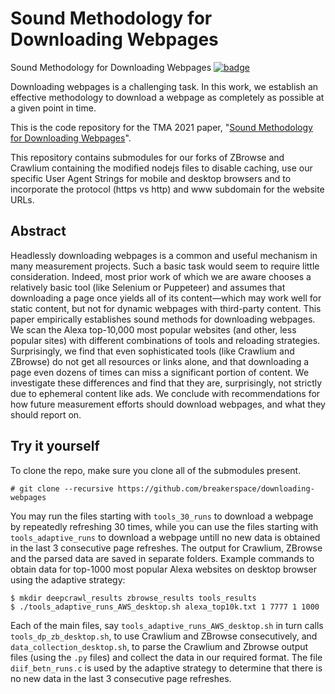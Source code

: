 # Sound Methodology for Downloading Webpages
Sound Methodology for Downloading Webpages [![badge](https://img.shields.io/badge/In%20Proceedings-TMA%202021-blue.svg)](https://tma.ifip.org/2021/)

Downloading webpages is a challenging task. In this work, we establish an effective methodology to download a webpage as completely as possible at a given point in time.

This is the code repository for the TMA 2021 paper, "[Sound Methodology for Downloading Webpages](https://www.cs.umd.edu/~dml/papers/webpages_tma21.pdf)". 

This repository contains submodules for our forks of ZBrowse and Crawlium containing the modified nodejs files to disable caching, use our specific User Agent Strings for mobile and desktop browsers and to incorporate the protocol (https vs http) and www subdomain for the website URLs.


## Abstract

Headlessly downloading webpages is a common and useful mechanism in many measurement projects. Such a basic task would seem to require little consideration. Indeed, most prior work of which we are aware chooses a relatively basic tool (like Selenium or Puppeteer) and assumes that downloading a page once yields all of its content—which may work well for static content, but not for dynamic webpages with third-party content. This paper empirically establishes sound methods for downloading webpages. We scan the Alexa top-10,000 most popular websites (and other, less popular sites) with different combinations of tools and reloading strategies. Surprisingly, we find that even sophisticated tools (like Crawlium and ZBrowse) do not get all resources or links alone, and that downloading a page even dozens of times can miss a significant portion of content. We investigate these differences and find that they are, surprisingly, not strictly due to ephemeral content like ads. We conclude with recommendations for how future measurement efforts should download webpages, and what they should report on.


## Try it yourself

To clone the repo, make sure you clone all of the submodules present.

```
# git clone --recursive https://github.com/breakerspace/downloading-webpages
```

You may run the files starting with `tools_30_runs` to download a webpage by repeatedly refreshing 30 times, while you can use the files starting with `tools_adaptive_runs` to download a webpage untill no new data is obtained in the last 3 consecutive page refreshes. The output for Crawlium, ZBrowse and the parsed data are saved in separate folders. 
Example commands to obtain data for top-1000 most popular Alexa websites on desktop browser using the adaptive strategy:

```
$ mkdir deepcrawl_results zbrowse_results tools_results
$ ./tools_adaptive_runs_AWS_desktop.sh alexa_top10k.txt 1 7777 1 1000
```

Each of the main files, say `tools_adaptive_runs_AWS_desktop.sh` in turn calls `tools_dp_zb_desktop.sh`, to use Crawlium and ZBrowse consecutively, and `data_collection_desktop.sh`, to parse the Crawlium and Zbrowse output files (using the `.py` files) and collect the data in our required format. 
The file `diif_betn_runs.c` is used by the adaptive strategy to determine that there is no new data in the last 3 consecutive page refreshes.

